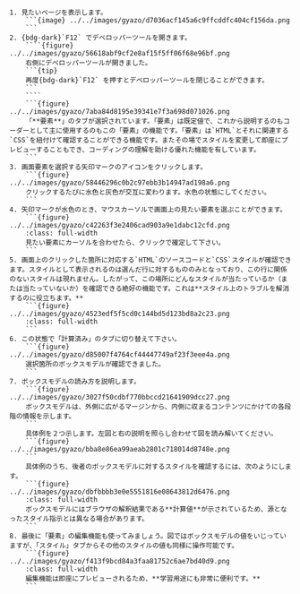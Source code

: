 ````{card} デベロッパーツールを使用してボックスモデルを確認する方法

1. 見たいページを表示します。
	```{image} ../../images/gyazo/d7036acf145a6c9ffcddfc404cf156da.png
	```
2. {bdg-dark}`F12` でデベロッパーツールを開きます。
	````{figure} ../../images/gyazo/56618abf9cf2e8af15f5ff06f68e96bf.png
	右側にデベロッパーツールが開きました。
	```{tip}
	再度{bdg-dark}`F12` を押すとデベロッパーツールを閉じることができます。
	```
	````
	```{figure} ../../images/gyazo/7aba84d8195e39341e7f3a698d071026.png
	「**要素**」のタブが選択されています。「要素」は既定値で、これから説明するのもコーダーとして主に使用するのもこの「要素」の機能です。「要素」は`HTML`とそれに関連する`CSS`を紐付けて確認することができる機能です。またその場でスタイルを変更して即座にプレビューすることもでき、コーディングの理解を助ける優れた機能を有しています。
	```
3. 画面要素を選択する矢印マークのアイコンをクリックします。
	```{figure} ../../images/gyazo/58446296c0b2c97ebb3b14947ad198a6.png
	クリックするたびに水色と灰色が交互に変わります。水色の状態にしてください。
	```
4. 矢印マークが水色のとき、マウスカーソルで画面上の見たい要素を選ぶことができます。
	```{figure} ../../images/gyazo/c42263f3e2406cad903a9e1dabc12cfd.png
	:class: full-width
	見たい要素にカーソルを合わせたら、クリックで確定して下さい。
	```
5. 画面上のクリックした箇所に対応する`HTML`のソースコードと`CSS`スタイルが確認できます。スタイルとして表示されるのは選んだ行に対するもののみとなっており、この行に関係のないスタイルは現れません。したがって、この場所にどんなスタイルが当たっているか（または当たっていないか）を確認できる絶好の機能です。これは**スタイル上のトラブルを解消するのに役立ちます。**
	```{figure} ../../images/gyazo/4523edf5f5cd0c144bd5d123bd8a2c23.png
	:class: full-width
	```
6. この状態で「計算済み」のタブに切り替えて下さい。
	```{figure} ../../images/gyazo/d85007f4764cf44447749af23f3eee4a.png
	選択箇所のボックスモデルが確認できました。
	```
7. ボックスモデルの読み方を説明します。
	```{figure} ../../images/gyazo/3027f50cdbf770bbccd21641909dcc27.png
	ボックスモデルは、外側に広がるマージンから、内側に収まるコンテンツにかけての各段階の情報を示します。
	```
	具体例を２つ示します。左図と右の説明を照らし合わせて図を読み解いてください。
	```{figure} ../../images/gyazo/bba8e86ea99aeab2801c718014d8748e.png
	```
	具体例のうち、後者のボックスモデルに対するスタイルを確認するには、次のようにします。
	```{figure} ../../images/gyazo/dbfbbbb3e0e5551816e08643812d6476.png
	:class: full-width
	ボックスモデルにはブラウザの解釈結果である**計算値**が示されているため、源となったスタイル指示とは異なる場合があります。
	```
8. 最後に「要素」の編集機能も使ってみましょう。図ではボックスモデルの値をいじっていますが、「スタイル」タブからその他のスタイルの値も同様に操作可能です。
	```{figure} ../../images/gyazo/f413f9bcd84a3faa81752c6ae7bd40d9.png
	:class: full-width
	編集機能は即座にプレビューされるため、**学習用途にも非常に便利です。**
	```
````
